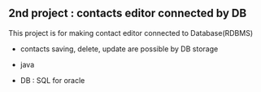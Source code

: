 ## 2nd project : contacts editor connected by DB

This project is for making contact editor connected to Database(RDBMS)

- contacts saving, delete, update are possible by DB storage

- java
- DB : SQL for oracle
